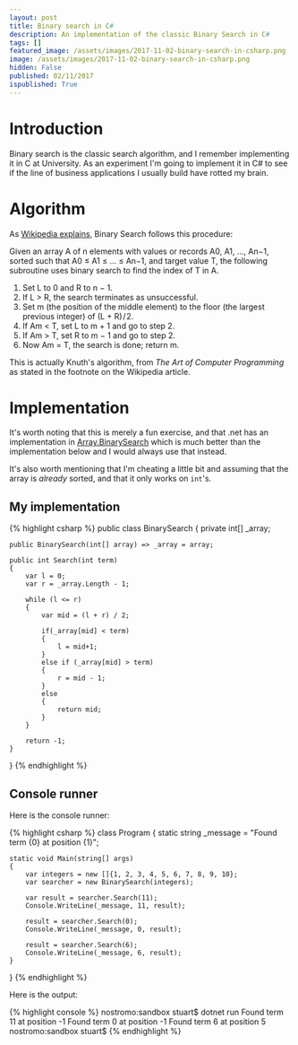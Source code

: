 ```yaml
---
layout: post
title: Binary search in C#
description: An implementation of the classic Binary Search in C#
tags: []
featured_image: /assets/images/2017-11-02-binary-search-in-csharp.png
image: /assets/images/2017-11-02-binary-search-in-csharp.png
hidden: False
published: 02/11/2017
ispublished: True
---
```

# Introduction
Binary search is the classic search algorithm, and I remember implementing it in C at University. As an experiment I'm going to implement it in C# to see if the line of business applications I usually build have rotted my brain.

# Algorithm
As [Wikipedia explains](https://en.wikipedia.org/wiki/Binary_search_algorithm#Procedure), Binary Search follows this procedure:

Given an array A of n elements with values or records A0, A1, ..., An−1, sorted such that A0 ≤ A1 ≤ ... ≤ An−1, and target value T, the following subroutine uses binary search to find the index of T in A.

1. Set L to 0 and R to n − 1.
2. If L > R, the search terminates as unsuccessful.
3. Set m (the position of the middle element) to the floor (the largest previous integer) of (L + R) / 2.
4. If Am < T, set L to m + 1 and go to step 2.
5. If Am > T, set R to m − 1 and go to step 2.
6. Now Am = T, the search is done; return m.

This is actually Knuth's algorithm, from _The Art of Computer Programming_ as stated in the footnote on the Wikipedia article.

# Implementation

It's worth noting that this is merely a fun exercise, and that .net has an implementation in [Array.BinarySearch](https://docs.microsoft.com/en-gb/dotnet/api/system.array.binarysearch?view=netframework-4.7.1#System_Array_BinarySearch_System_Array_System_Object_) which is much better than the implementation below and I would always use that instead.

It's also worth mentioning that I'm cheating a little bit and assuming that the array is _already_ sorted, and that it only works on ```int```'s.

## My implementation

{% highlight csharp %}
public class BinarySearch
{
    private int[] _array;

    public BinarySearch(int[] array) => _array = array;

    public int Search(int term)
    {
        var l = 0;
        var r = _array.Length - 1;

        while (l <= r)
        {
            var mid = (l + r) / 2;

            if(_array[mid] < term)
            {
                l = mid+1;
            }
            else if (_array[mid] > term)
            {
                r = mid - 1;
            }
            else
            {
                return mid;
            }
        }

        return -1;
    }
}
{% endhighlight %}    

## Console runner

Here is the console runner:

{% highlight csharp %}
class Program
{
    static string _message = "Found term {0} at position {1}";

    static void Main(string[] args)
    {
        var integers = new []{1, 2, 3, 4, 5, 6, 7, 8, 9, 10};
        var searcher = new BinarySearch(integers);

        var result = searcher.Search(11);
        Console.WriteLine(_message, 11, result);

        result = searcher.Search(0);
        Console.WriteLine(_message, 0, result);

        result = searcher.Search(6);
        Console.WriteLine(_message, 6, result);
    }
}
{% endhighlight %}    

Here is the output:

{% highlight console %}
nostromo:sandbox stuart$ dotnet run
Found term 11 at position -1
Found term 0 at position -1
Found term 6 at position 5
nostromo:sandbox stuart$
{% endhighlight %}
